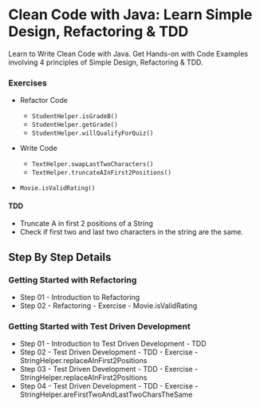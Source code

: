 # Clean Code with Java: Learn Simple Design, Refactoring & TDD

Learn to Write Clean Code with Java. Get Hands-on with Code Examples involving 4 principles of Simple Design, Refactoring & TDD.


### Exercises
- Refactor Code
	- `StudentHelper.isGradeB()`
	- `StudentHelper.getGrade()`
	- `StudentHelper.willQualifyForQuiz()`
- Write Code
	- `TextHelper.swapLastTwoCharacters()`
	- `TextHelper.truncateAInFirst2Positions()`

- `Movie.isValidRating()`

#### TDD
- Truncate A in first 2 positions of a String
- Check if first two and last two characters in the string are the same.

## Step By Step Details
### Getting Started with Refactoring
- Step 01 - Introduction to Refactoring
- Step 02 - Refactoring - Exercise - Movie.isValidRating

### Getting Started with Test Driven Development
- Step 01 - Introduction to Test Driven Development - TDD
- Step 02 - Test Driven Development - TDD - Exercise - StringHelper.replaceAInFirst2Positions
- Step 03 - Test Driven Development - TDD - Exercise - StringHelper.replaceAInFirst2Positions
- Step 04 - Test Driven Development - TDD - Exercise - StringHelper.areFirstTwoAndLastTwoCharsTheSame
